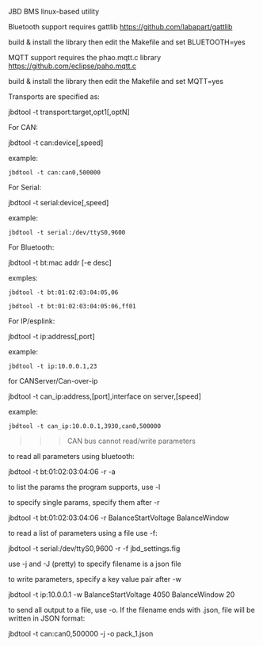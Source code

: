 
JBD BMS linux-based utility

Bluetooth support requires gattlib https://github.com/labapart/gattlib

build & install the library then edit the Makefile and set BLUETOOTH=yes

MQTT support requires the phao.mqtt.c library https://github.com/eclipse/paho.mqtt.c

build & install the library then edit the Makefile and set MQTT=yes



Transports are specified as:

jbdtool -t transport:target,opt1[,optN]


For CAN:

jbdtool -t can:device[,speed]

example:

	jbdtool -t can:can0,500000

For Serial:

jbdtool -t serial:device[,speed]

example:

	jbdtool -t serial:/dev/ttyS0,9600

For Bluetooth:

jbdtool -t bt:mac addr [-e desc]

exmples:

	jbdtool -t bt:01:02:03:04:05,06

	jbdtool -t bt:01:02:03:04:05:06,ff01

For IP/esplink:

jbdtool -t ip:address[,port]

example:

	jbdtool -t ip:10.0.0.1,23

for CANServer/Can-over-ip

jbdtool -t can_ip:address,[port],interface on server,[speed]

example:

	jbdtool -t can_ip:10.0.0.1,3930,can0,500000


>>> CAN bus cannot read/write parameters


to read all parameters using bluetooth:

jbdtool -t bt:01:02:03:04:06 -r -a

to list the params the program supports, use -l

to specify single params, specify them after -r

jbdtool -t bt:01:02:03:04:06 -r BalanceStartVoltage BalanceWindow

to read a list of parameters using a file use -f:

jbdtool -t serial:/dev/ttyS0,9600 -r -f jbd_settings.fig

use -j and -J (pretty) to specify filename is a json file


to write parameters, specify a key value pair after -w

jbdtool -t ip:10.0.0.1 -w BalanceStartVoltage 4050 BalanceWindow 20


to send all output to a file, use -o.   If the filename ends with .json, file will be written in JSON format:

jbdtool -t can:can0,500000 -j -o pack_1.json
